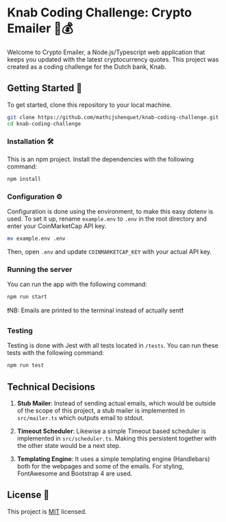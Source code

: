 
# Knab Coding Challenge: Crypto Emailer 📧💰

Welcome to Crypto Emailer, a Node.js/Typescript web application that keeps you 
updated with the latest cryptocurrency quotes. This project was created as a 
coding challenge for the Dutch bank, Knab. 

## Getting Started 🚀

To get started, clone this repository to your local machine. 

```bash
git clone https://github.com/mathijshenquet/knab-coding-challenge.git
cd knab-coding-challenge
```

### Installation 🛠️

This is an npm project. Install the dependencies with the following command:

```bash
npm install
```

### Configuration ⚙️

Configuration is done using the environment, to make this easy dotenv is used. 
To set it up, rename `example.env` to `.env` in the root directory and enter 
your CoinMarketCap API key.

```bash
mv example.env .env
```

Then, open `.env` and update `COINMARKETCAP_KEY` with your actual API key.

### Running the server 

You can run the app with the following command:

```bash
npm run start
```

❗NB: Emails are printed to the terminal instead of actually sent❗

### Testing

Testing is done with Jest with all tests located in `/tests`. You can run these 
tests with the following command:

```bash
npm run test
```

## Technical Decisions

1. **Stub Mailer**: Instead of sending actual emails, which would be outside of 
the scope of this project, a stub mailer is implemented in `src/mailer.ts` which 
outputs email to stdout.

2. **Timeout Scheduler**: Likewise a simple Timeout based scheduler is 
implemented in `src/scheduler.ts`. Making this persistent together with the 
other state would be a next step.

3. **Templating Engine**: It uses a simple templating engine (Handlebars) both 
for the webpages and some of the emails. For styling, FontAwesome and 
Bootstrap 4 are used.

## License 📝

This project is [MIT](https://choosealicense.com/licenses/mit/) licensed.